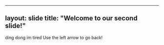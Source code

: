 
---
layout: slide
title: "Welcome to our second slide!"
---
ding dong
im tired
Use the left arrow to go back!
